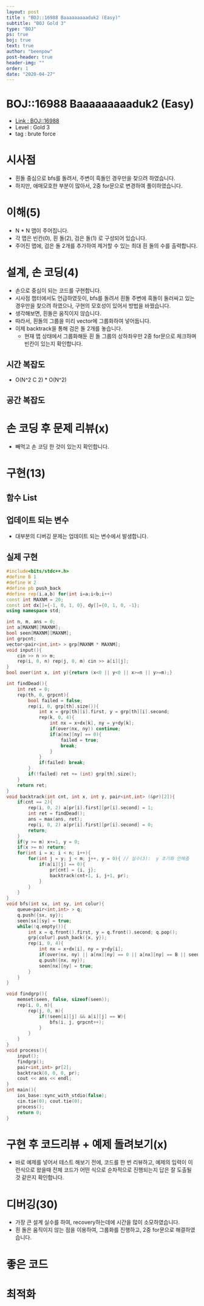 ```yaml
---
layout: post
title : "BOJ::16988 Baaaaaaaaaduk2 (Easy)"
subtitle: "BOJ Gold 3"
type: "BOJ"
ps: true
boj: true
text: true
author: "beenpow"
post-header: true
header-img: ""
order: 1
date: "2020-04-27"
---
```

# BOJ::16988 Baaaaaaaaaduk2 (Easy)
- [Link : BOJ::16988](https://www.acmicpc.net/problem/16988)
- Level : Gold 3
- tag : brute force

# 시사점
- 흰돌 중심으로 bfs를 돌려서, 주변이 흑돌인 경우만을 찾으려 하였습니다.
- 하지만, 애매모호한 부분이 많아서, 2중 for문으로 변경하여 풀이하였습니다.

# 이해(5)
- N * N 맵이 주어집니다.
- 각 맵은 빈칸(0), 흰 돌(2), 검은 돌(1) 로 구성되어 있습니다.
- 주어진 맵에, 검은 돌 2개를 추가하여 제거할 수 있는 최대 흰 돌의 수를 출력합니다.

# 설계, 손 코딩(4)
- 손으로 중심이 되는 코드를 구현합니다.
- 시사점 챕터에서도 언급하였듯이, bfs를 돌려서 흰돌 주변에 흑돌이 둘러싸고 있는 경우만을 찾으려 하였으나, 구현의 모호성이 있어서 방법을 바꿨습니다.
- 생각해보면, 흰돌은 움직이지 않습니다.
- 따라서, 흰돌의 그룹을 미리 vector에 그룹화하여 넣어둡니다.
- 이제 backtrack을 통해 검은 돌 2개를 놓습니다.
  - 현재 맵 상태에서 그룹화해둔 흰 돌 그룹의 상하좌우만 2중 for문으로 체크하며 빈칸이 있는지 확인합니다.

## 시간 복잡도
- O(N^2 C 2) * O(N^2)

## 공간 복잡도

# 손 코딩 후 문제 리뷰(x)
- 빼먹고 손 코딩 한 것이 있는지 확인합니다.

# 구현(13)

## 함수 List 

## 업데이트 되는 변수
- 대부분의 디버깅 문제는 업데이트 되는 변수에서 발생합니다.

## 실제 구현 

```cpp
#include<bits/stdc++.h>
#define B 1
#define W 2
#define pb push_back
#define rep(i,a,b) for(int i=a;i<b;i++)
const int MAXNM = 20;
const int dx[]={-1, 0, 1, 0}, dy[]={0, 1, 0, -1};
using namespace std;

int n, m, ans = 0;
int a[MAXNM][MAXNM];
bool seen[MAXNM][MAXNM];
int grpcnt;
vector<pair<int,int> > grp[MAXNM * MAXNM];
void input(){
    cin >> n >> m;
    rep(i, 0, n) rep(j, 0, m) cin >> a[i][j];
}
bool over(int x, int y){return (x<0 || y<0 || x>=n || y>=m);}

int findDead(){
    int ret = 0;
    rep(th, 0, grpcnt){
        bool failed = false;
        rep(i, 0, grp[th].size()){
            int x = grp[th][i].first, y = grp[th][i].second;
            rep(k, 0, 4){
                int nx = x+dx[k], ny = y+dy[k];
                if(over(nx, ny)) continue;
                if(a[nx][ny] == 0){
                    failed = true;
                    break;
                }
            }
            if(failed) break;
        }
        if(!failed) ret += (int) grp[th].size();
    }
    return ret;
}
void backtrack(int cnt, int x, int y, pair<int,int> (&pr)[2]){
    if(cnt == 2){
        rep(i, 0, 2) a[pr[i].first][pr[i].second] = 1;
        int ret = findDead();
        ans = max(ans, ret);
        rep(i, 0, 2) a[pr[i].first][pr[i].second] = 0;
        return;
    }
    if(y >= m) x+=1, y = 0;
    if(x >= n) return;
    for(int i = x; i < n; i++){
        for(int j = y; j < m; j++, y = 0){ // 실수(3):  y 초기화 안해줌
            if(a[i][j] == 0){
                pr[cnt] = {i, j};
                backtrack(cnt+1, i, j+1, pr);
            }
        }
    }
}
void bfs(int sx, int sy, int colur){
    queue<pair<int,int> > q;
    q.push({sx, sy});
    seen[sx][sy] = true;
    while(!q.empty()){
        int x = q.front().first, y = q.front().second; q.pop();
        grp[colur].push_back({x, y});
        rep(i, 0, 4){
            int nx = x+dx[i], ny = y+dy[i];
            if(over(nx, ny) || a[nx][ny] == 0 || a[nx][ny] == B || seen[nx][ny]) continue;
            q.push({nx, ny});
            seen[nx][ny] = true;
        }
    }
}

void findgrp(){
    memset(seen, false, sizeof(seen));
    rep(i, 0, n){
        rep(j, 0, m){
            if(!seen[i][j] && a[i][j] == W){
                bfs(i, j, grpcnt++);
            }
        }
    }
}
void process(){
    input();
    findgrp();
    pair<int,int> pr[2];
    backtrack(0, 0, 0, pr);
    cout << ans << endl;
}
int main(){
    ios_base::sync_with_stdio(false);
    cin.tie(0); cout.tie(0);
    process();
    return 0;
}
```

# 구현 후 코드리뷰 + 예제 돌려보기(x)
- 바로 예제를 넣어서 테스트 해보기 전에, 코드를 한 번 리뷰하고, 예제의 입력이 이런식으로 왔을때
  전체 코드가 어떤 식으로 순차적으로 진행되는지 답은 잘 도출될 것 같은지 확인합니다.

# 디버깅(30)
- 가장 큰 설계 실수를 하여, recovery하는데에 시간을 많이 소모하였습니다.
- 흰 돌은 움직이지 않는 점을 이용하여, 그룹화를 진행하고, 2중 for문으로 해결하였습니다.

# 좋은 코드

# 최적화
